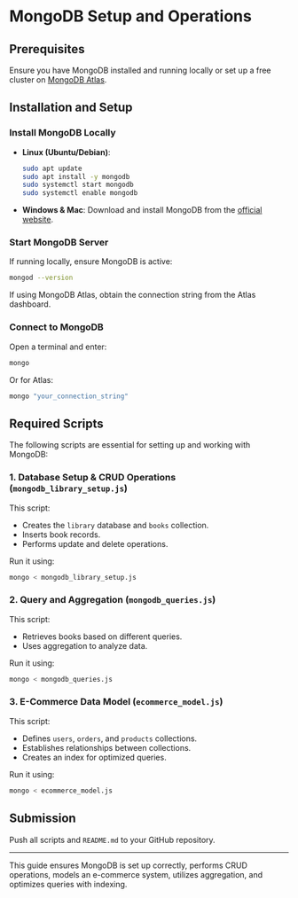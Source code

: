 # MongoDB Setup and Operations

## Prerequisites
Ensure you have MongoDB installed and running locally or set up a free cluster on [MongoDB Atlas](https://www.mongodb.com/atlas/database).

## Installation and Setup

### Install MongoDB Locally
- **Linux (Ubuntu/Debian)**:
  ```sh
  sudo apt update
  sudo apt install -y mongodb
  sudo systemctl start mongodb
  sudo systemctl enable mongodb
  ```
- **Windows & Mac**: Download and install MongoDB from the [official website](https://www.mongodb.com/try/download/community).

### Start MongoDB Server
If running locally, ensure MongoDB is active:
```sh
mongod --version
```
If using MongoDB Atlas, obtain the connection string from the Atlas dashboard.

### Connect to MongoDB
Open a terminal and enter:
```sh
mongo
```
Or for Atlas:
```sh
mongo "your_connection_string"
```

## Required Scripts
The following scripts are essential for setting up and working with MongoDB:

### 1. Database Setup & CRUD Operations (`mongodb_library_setup.js`)
This script:
- Creates the `library` database and `books` collection.
- Inserts book records.
- Performs update and delete operations.

Run it using:
```sh
mongo < mongodb_library_setup.js
```

### 2. Query and Aggregation (`mongodb_queries.js`)
This script:
- Retrieves books based on different queries.
- Uses aggregation to analyze data.

Run it using:
```sh
mongo < mongodb_queries.js
```

### 3. E-Commerce Data Model (`ecommerce_model.js`)
This script:
- Defines `users`, `orders`, and `products` collections.
- Establishes relationships between collections.
- Creates an index for optimized queries.

Run it using:
```sh
mongo < ecommerce_model.js
```

## Submission
Push all scripts and `README.md` to your GitHub repository.

---

This guide ensures MongoDB is set up correctly, performs CRUD operations, models an e-commerce system, utilizes aggregation, and optimizes queries with indexing.
